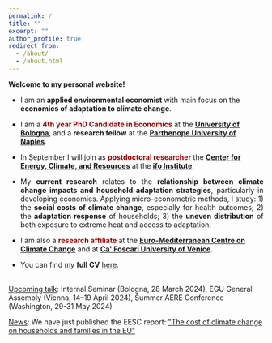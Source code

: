 ```yaml
---
permalink: /
title: ""
excerpt: ""
author_profile: true
redirect_from: 
  - /about/
  - /about.html
---
```


**Welcome to my personal website!** 

- I am an **applied environmental economist** with main focus on the **economics of adaptation to climate change**. 

- I am a <span style="color:#990000">**4th year PhD Candidate in Economics**</span> at the [**University of Bologna**](https://www.unibo.it/it), and a **research fellow** at the [**Parthenope University of Naples**](https://www.uniparthenope.it/).

- In September I will join as <span style="color:#990000">**postdoctoral researcher**</span> the [**Center for Energy, Climate, and Resources**](https://www.ifo.de/en/research/ifo-center-for-energy-climate-and-resources) at the [**ifo Institute**](https://www.ifo.de/en).

- <p align="justify">My <strong>current research</strong> relates to the <strong>relationship between climate change impacts and household adaptation strategies</strong>, particularly in developing economies. Applying micro-econometric methods, I study: 1) the <strong>social costs of climate change</strong>, especially for health outcomes; 2) the <strong>adaptation response</strong> of households; 3) the <strong>uneven distribution</strong> of both exposure to extreme heat and access to adaptation.</p>

- I am also a <span style="color:#990000">**research affiliate**</span> at the [**Euro-Mediterranean Centre on Climate Change**](https://www.cmcc.it/) and at [**Ca' Foscari University of Venice**](https://www.unive.it/).

- You can find my **full CV** [here](https://fpavanello.github.io/files/CV.pdf). <br/><br/>

<ins>Upcoming talk</ins>: Internal Seminar (Bologna, 28 March 2024), EGU General Assembly (Vienna, 14–19 April 2024), Summer AERE Conference (Washington, 29-31 May 2024)

<ins>News</ins>: We have just published the EESC report: ["The cost of climate change on households and families in the EU"](https://www.eesc.europa.eu/en/our-work/publications-other-work/publications/cost-climate-change-households-and-families-eu)